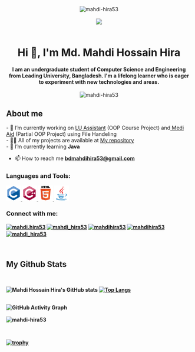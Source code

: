 <div align="center"><img src="https://cdn.pixabay.com/photo/2015/04/20/13/17/work-731198__340.jpges/banner.png" alt="mahdi-hira53"></div><br>
<div align="center"><img src="https://www.google.com/search?q=programing+animation&client=firefox-b-d&sxsrf=AOaemvL1pX_XYSPTEfGTrF3tQ9LH3n0EWQ:1633895577450&source=lnms&tbm=isch&sa=X&ved=2ahUKEwj7rPmrz8DzAhVDzjgGHTbHAcAQ_AUoAXoECAEQAw&biw=1535&bih=779&dpr=1.25#imgrc=8XkhQxcDyZ0PpM"></div><br>

<h1 align="center">Hi 👋, I'm Md. Mahdi Hossain Hira</h1>
<h4 align="center">I am an undergraduate student of Computer Science and Engineering from Leading University, Bangladesh. I'm a lifelong learner who is eager to experiment with new technologies and areas.</h4>

<p align="center"> <img src="https://komarev.com/ghpvc/?username=mahdi-hira53&label=Profile%20views&color=0e75b6&style=flat" alt="mahdi-hira53" /> </p>

<h2><b>About me</b></h2>
<div>- 🔭 I’m currently working on <a href="https://github.com/ARASHFAQUE/LU-Assistant">LU Assistant</a> (OOP Course Project) and<a href="https://github.com/Mahdi-Hira53/Medi-Aid"> Medi Aid</a> (Partial OOP Project) using File Handeling</div>
<div>- 👨‍💻 All of my projects are available at <a href="https://github.com/Mahdi-Hira53?tab=repositories">My repository</a></div>
<div>- 🌱 I’m currently learning <b>Java</b></div>

- 📫 How to reach me **bdmahdihira53@gmail.com**

<h3 align="left"><b>Languages and Tools:<b></h3>
<p align="left"> <a href="https://www.cprogramming.com/" target="_blank"> <img src="https://raw.githubusercontent.com/devicons/devicon/master/icons/c/c-original.svg" alt="c" width="40" height="40"/> </a> <a href="https://www.w3schools.com/cpp/" target="_blank"> <img src="https://raw.githubusercontent.com/devicons/devicon/master/icons/cplusplus/cplusplus-original.svg" alt="cplusplus" width="40" height="40"/> </a> <a href="https://www.w3.org/html/" target="_blank"> <img src="https://raw.githubusercontent.com/devicons/devicon/master/icons/html5/html5-original-wordmark.svg" alt="html5" width="40" height="40"/> </a> <a href="https://www.java.com" target="_blank"> <img src="https://raw.githubusercontent.com/devicons/devicon/master/icons/java/java-original.svg" alt="java" width="40" height="40"/> </a> </p>
  
<h3 align="left"><b>Connect with me:<b></h3>
<p align="left">
<a href="https://fb.com/mahdi.hira53" target="blank"><img align="center" src="https://raw.githubusercontent.com/rahuldkjain/github-profile-readme-generator/master/src/images/icons/Social/facebook.svg" alt="mahdi.hira53" height="30" width="40" /></a>
<a href="https://instagram.com/mahdi_hira53" target="blank"><img align="center" src="https://raw.githubusercontent.com/rahuldkjain/github-profile-readme-generator/master/src/images/icons/Social/instagram.svg" alt="mahdi_hira53" height="30" width="40" /></a>
<a href="https://www.codechef.com/users/mahdihira53" target="blank"><img align="center" src="https://cdn.jsdelivr.net/npm/simple-icons@3.1.0/icons/codechef.svg" alt="mahdihira53" height="30" width="40" /></a>
<a href="https://www.hackerrank.com/mahdihira53" target="blank"><img align="center" src="https://raw.githubusercontent.com/rahuldkjain/github-profile-readme-generator/master/src/images/icons/Social/hackerrank.svg" alt="mahdihira53" height="30" width="40" /></a>
<a href="https://codeforces.com/profile/mahdi_hira53" target="blank"><img align="center" src="https://cdn.jsdelivr.net/npm/simple-icons@3.0.1/icons/codeforces.svg" alt="mahdi_hira53" height="30" width="40" /></a>
</p><br><h2>My Github Stats</h2><br>

![Mahdi Hossain Hira's GitHub stats](https://github-readme-stats.vercel.app/api?username=Mahdi-Hira53&theme=github_dark&show_icons=true)
[![Top Langs](https://github-readme-stats.vercel.app/api/top-langs/?username=Mahdi-Hira53&layout=compact&theme=github_dark)](https://github.com/Mahdi-Hira53/github-readme-stats)
  
<br>![GitHub Activity Graph](https://activity-graph.herokuapp.com/graph?username=Mahdi-Hira53&theme=github_dark&show_icons=true) 

<p><img align="center" src="https://github-readme-streak-stats.herokuapp.com/?user=mahdi-hira53&" alt="mahdi-hira53" /></p><br>

[![trophy](https://github-profile-trophy.vercel.app/?username=Mahdi-Hira53&theme=github_dark)](https://github.com/ryo-ma/github-profile-trophy) 
 
